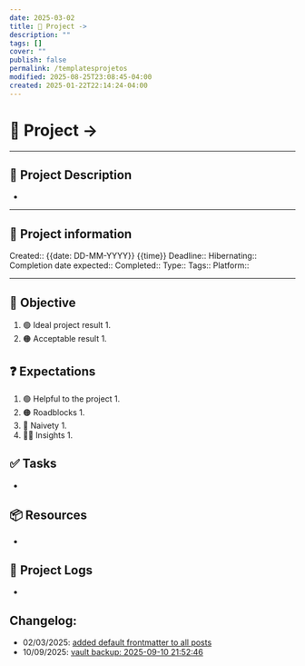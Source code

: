 ```yaml
---
date: 2025-03-02
title: 🚀 Project ->
description: ""
tags: []
cover: ""
publish: false
permalink: /templatesprojetos
modified: 2025-08-25T23:08:45-04:00
created: 2025-01-22T22:14:24-04:00
---
```

# 🚀 Project -> 
___
## 🧾 Project Description
- 
---
## 📢 Project information
Created:: {{date: DD-MM-YYYY}} {{time}}
Deadline:: 
Hibernating:: 
Completion date expected:: 
Completed:: 
Type:: 
Tags:: 
Platform:: 
___
## 🎯 Objective

1. 🟢 Ideal project result
	1. 
2. 🟠 Acceptable result
	1. 
## ❓ Expectations
1. 🟢 Helpful to the project
	1. 
2. 🟠 Roadblocks
	1. 
3. 👶 Naivety
	1. 
4. 👨‍💻 Insights
	1. 
## ✅ Tasks 
- 
## 📦 Resources 
- 
## 📂 Project Logs 
- 
## Changelog:
 - 02/03/2025: [added default frontmatter to all posts](https://github.com/bolokoz/yurio/commit/9756dc53320db69a162e10b64f310a555bc90f06)
 - 10/09/2025: [vault backup: 2025-09-10 21:52:46](https://github.com/bolokoz/yurio/commit/68b3b88954de4fd2040dd30d09b75b8524f97cf9)
